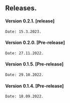 ## Releases.

#### Version 0.2.1. [release]
   
    Date: 15.3.2023.
   
#### Version 0.2.0. [Pre-release]
   
    Date: 27.11.2022.
   
#### Version 0.1.5. [Pre-release]
 
    Date: 29.10.2022.
   
#### Version 0.1.4. [Pre-release]

    Date: 18.09.2022.
   